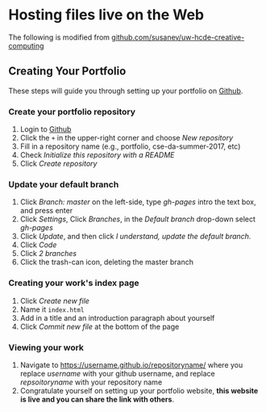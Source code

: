 # Hosting files live on the Web



The following is modified from [github.com/susanev/uw-hcde-creative-computing](https://github.com/susanev/uw-hcde-creative-computing/blob/master/lessons/week1/portfolio.md)

## Creating Your Portfolio
These steps will guide you through setting up your portfolio on [Github](https://github.com/).

### Create your portfolio repository
1. Login to [Github](https://github.com/)
1. Click the `+` in the upper-right corner and choose _New repository_
1. Fill in a repository name (e.g., portfolio, cse-da-summer-2017, etc)
1. Check _Initialize this repository with a README_
1. Click _Create repository_

### Update your default branch
1. Click _Branch: master_ on the left-side, type _gh-pages_ intro the text box, and press enter
1. Click _Settings_, Click _Branches_, in the _Default branch_ drop-down select _gh-pages_
1. Click _Update_, and then click _I understand, update the default branch._
1. Click _Code_
1. Click _2 branches_
1. Click the trash-can icon, deleting the master branch

### Creating your work's index page
1. Click _Create new file_
1. Name it `index.html`
1. Add in a title and an introduction paragraph about yourself
1. Click _Commit new file_ at the bottom of the page

### Viewing your work
1. Navigate to https://username.github.io/repositoryname/ where you replace _username_ with your github username, and replace _repsoitoryname_ with your repository name
1. Congratulate yourself on setting up your portfolio website, **this website is live and you can share the link with others**.
